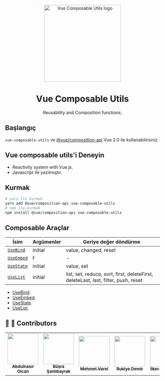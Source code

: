 <p align="center"><a href="/tr"><img width="250" src="/assets/vue-composable-utils-logo.svg" alt="Vue Composable Utils logo"></a></p>
<h1 align="center">Vue Composable Utils</h1>
<p align="center">Reusability and Composition functions.</p>

## Başlangıç

`vue-composable-utils` ve [@vue/composition-api](https://github.com/vuejs/composition-api) Vue 2.0 ile kullanabilirsiniz.

## Vue composable utils'i Deneyin

- Reactivity system with Vue.js.
- Javascript ile yazılmıştır.

## Kurmak

```bash
# yarn ile kurmak
yarn add @vue/composition-api vue-composable-utils
# npm ile kurmak
npm install @vue/composition-api vue-composable-utils
```

## Composable Araçlar

| İsim                                                     | Argümenler                         | Geriye değer döndürme                                        |
| -------------------------------------------------------- | ---------------------------------- | ------------------------------------------------------------ |
| [`UseBind`](/tr/vue-composable-utils/bind.md)            | initial                            | value, changed, reset                                        |
| [`UseEmbed`](/tr/vue-composable-utils/embed.md)          | f                                  | -                                                            |
| [`UseState`](/tr/vue-composable-utils/state.md)          | initial                            | value, set                                                   |
| [`UseList`](/tr/vue-composable-utils/list.md)            | initial                            | list, set, reduce, sort, first, deleteFirst, deleteLast, last,  filter, push, reset| 


- [UseBind](./bind.md).
- [UseEmbed](./embed.md).
- [UseState](./state.md).
- [UseList](./list.md).

## :man: :woman: Contributors

<table>
  <tr>
    <td align="center"><a href="#"><img src="/contributors/logo-1.png" width="100px;" alt=""/><br /><sub><b>Abdulnasır Olcan</b></sub></a></td>
    <td align="center"><a href="#"><img src="/contributors/logo-2.png" width="100px;" alt=""/><br /><sub><b>Büşra Şanlıbayrak</b></sub></a></td>
    <td align="center"><a href="#"><img src="/contributors/logo-3.png" width="100px;" alt=""/><br /><sub><b>Mehmet Varol</b></sub></a></td>
    <td align="center"><a href="#"><img src="/contributors/logo-2.png" width="100px;" alt=""/><br /><sub><b>Rukiye Demir</b></sub></a></td>
    <td align="center"><a href="#"><img src="/contributors/logo-4.png" width="100px;" alt=""/><br /><sub><b>İlker İsmailoğlu</b></sub></a></td>
    <td align="center"><a href="#"><img src="/contributors/logo-1.png" width="100px;" alt=""/><br /><sub><b>Güvenç Terzierol</b></sub></a></td>
    <td align="center"><a href="#"><img src="/contributors/logo-3.png" width="100px;" alt=""/><br /><sub><b>Burak Küçükali</b></sub></a></td>
  </tr>
</table>

<ToggleDarkMode/>
